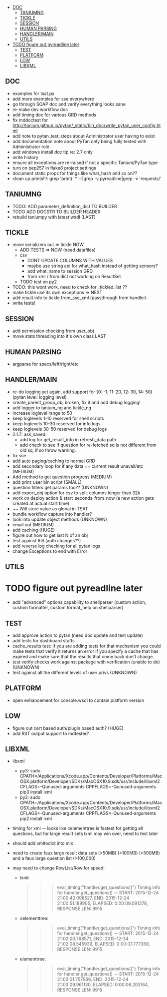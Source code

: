 <!-- MarkdownTOC -->

- [DOC](#doc)
  - [TANIUMNG](#taniumng)
  - [TICKLE](#tickle)
  - [SESSION](#session)
  - [HUMAN PARSING](#human-parsing)
  - [HANDLER/MAIN](#handlermain)
  - [UTILS](#utils)
- [TODO figure out pyreadline later](#todo-figure-out-pyreadline-later)
  - [TEST](#test)
  - [PLATFORM](#platform)
  - [LOW](#low)
  - [LIBXML](#libxml)

<!-- /MarkdownTOC -->

## DOC
* examples for tsat.py
* add more examples for sse everywhere
* go through SOAP doc and verify everything looks sane
* re-make dev workflow doc
* add timing doc for various GRD methods
* fix mddoctest for http://tanium.github.io/pytan/_static/bin_doc/write_pytan_user_config.html
* add note to pytan_test_steps about Administrator user having to exist
* add documentation note about PyTan only being fully tested with Administrator role 
* add windows install doc tip re: 2.7 only
* write history
* ensure all exceptions are re-raised if not a specific Tanium/PyTan type
* turn on pep257 in flake8 project settings
* document static props for things like what_hash and so on??
* clean up prints!!!:
grep 'print(' * -r|grep -v pyreadline|grep -v 'requests/'

## TANIUMNG
* TODO: ADD parameter_definition_dict TO BUILDER
* TODO ADD DOCSTR TO BUILDER HEADER
* rebuild taniumpy with latest wsdl (LAST)

## TICKLE
* move serializers out => tickle NOW
  * ADD TESTS => NOW (need datafiles)
  * csv 
    * DONT UPDATE COLUMNS WITH VALUES
    * maybe use string api for what_hash instead of getting sensors?
    * add what_name to session GRD 
    * from xml / from dict not working on ResultSet
  * TODO test on py2
* TODO: this wont work, need to check for _tickled_list ??
* make tickle use its own exceptions => NEXT
* add result info to tickle.from_sse_xml (passthrough from handler)
* write tests!

## SESSION
* add permission checking from user_obj
* move stats threading into it's own class LAST
 
## HUMAN PARSING
* argparse for specs/left/right/etc

## HANDLER/MAIN
* re-do logging yet again, add support for {0: -1, 11: 20, 12: 30, 14: 50} (pytan level: logging level)
* create_parent_group_obj broken, fix it and add debug logging!
* add logger to tanium_ng and tickle_ng
* increase loglevel range to 50
* keep loglevels 1-10 reserved for shell scripts
* keep loglevels 10-30 reserved for info logs
* keep loglevels 30-50 reserved for debug logs
* 2.1.7: ask_saved: 
  * add log for get_result_info in refresh_data path
  * add check to see if question for re-fetched sq is not different from old sq, if so throw warning. 
* fix sse
* add auto paging/caching to normal GRD
* add secondary loop for if any data == current result unavail/etc (MEDIUM)
* Add method to get question progress (MEDIUM)
* add print_user bin script (SMALL)
* question filters get params too?? (UNKNOWN)
* add export_obj option for csv to split columns longer than 32k
* work on deploy action & start_seconds_from_now (a new action gets created at actual start time)
* ~~ Will store value as global in TSAT
* bundle workflow capture into handler?
* look into update object methods (UNKNOWN)
* email out (MEDIUM)
* add caching (HUGE)
* figure out how to get last N of an obj
* test against 6.6 (auth changes??)
* add reverse log checking for all pytan logs
* change Exceptions to end with Error

## UTILS
# TODO figure out pyreadline later
* add "advanced" options capability to shellparser (custom action, custom formatter, custom format_help on shellparser)

## TEST
* add approve action to pytan (need doc update and test update)
* add tests for dashboard stuffs
* cache_results test: If you are adding tests for that mechanism you could make tests that verify it returns an error if you specify a cache that has expired and make sure that the results that come back don’t change.
* test verify checks work against package with verification (unable to do) (UNKNOWN)
* test against all the different levels of user privs (UNKNOWN)

## PLATFORM
* open enhancement for console.wsdl to contain platform version

## LOW
* figure out cert based auth/plugin based auth? (HUGE)
* add RST output support to mdtester?

## LIBXML
* libxml
  - py3: sudo CPATH=/Applications/Xcode.app/Contents/Developer/Platforms/MacOSX.platform/Developer/SDKs/MacOSX10.9.sdk/usr/include/libxml2 CFLAGS=-Qunused-arguments CPPFLAGS=-Qunused-arguments pip3 install lxml
  - py2: sudo CPATH=/Applications/Xcode.app/Contents/Developer/Platforms/MacOSX.platform/Developer/SDKs/MacOSX10.9.sdk/usr/include/libxml2 CFLAGS=-Qunused-arguments CPPFLAGS=-Qunused-arguments pip2 install lxml

* timing for xml -- looks like celementtree is fastest for getting all questions, but for large result sets lxml may win over, need to test later
* should add xmltodict into mix
* need to create faux large result data sets (>50MB) (>100MB) (>500MB) and a faux large question list (>100,000)
* may need to change RowList/Row for speed!

  * lxml:
    >>> eval_timing("handler.get_questions()")
    Timing info for handler.get_questions() -- START: 2015-12-24 21:00:42.098527, END: 2015-12-24 21:00:51.189905, ELAPSED: 0:00:09.091378, RESPONSE LEN: 9915

  * celementtree:
    >>> eval_timing("handler.get_questions()")
    Timing info for handler.get_questions() -- START: 2015-12-24 21:02:00.768571, END: 2015-12-24 21:02:08.545939, ELAPSED: 0:00:07.777368, RESPONSE LEN: 9915

  * elementtree:
    >>> eval_timing("handler.get_questions()")
    Timing info for handler.get_questions() -- START: 2015-12-24 21:03:01.757966, END: 2015-12-24 21:03:09.961130, ELAPSED: 0:00:08.203164, RESPONSE LEN: 9915

